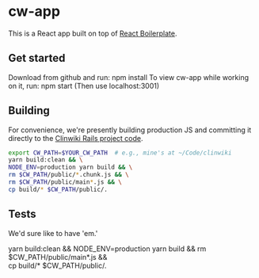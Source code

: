 # cw-app

This is a React app built on top of
[React Boilerplate](https://github.com/react-boilerplate/react-boilerplate).

## Get started
Download from github and run: npm install
To view cw-app while working on it, run: npm start   (Then use localhost:3001)

## Building
For convenience, we're presently building production JS
and committing it directly to the
[Clinwiki Rails project code](https://github.com/clinwiki-org/clinwiki).

```bash
export CW_PATH=$YOUR_CW_PATH  # e.g., mine's at ~/Code/clinwiki
yarn build:clean && \
NODE_ENV=production yarn build && \
rm $CW_PATH/public/*.chunk.js && \
rm $CW_PATH/public/main*.js && \
cp build/* $CW_PATH/public/.
```

## Tests
We'd sure like to have 'em.'

yarn build:clean && NODE_ENV=production yarn build && rm $CW_PATH/public/main*.js && \
cp build/* $CW_PATH/public/.
```
